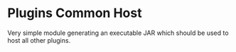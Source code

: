 # Plugins Common Host

Very simple module generating an executable JAR which should be used to host all other plugins.
